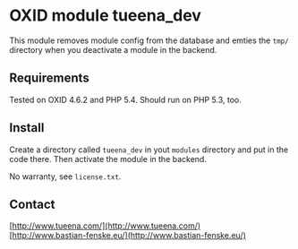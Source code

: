 OXID module tueena_dev
======================

This module removes module config from the database and emties the `tmp/`
directory when you deactivate a module in the backend.

Requirements
------------
Tested on OXID 4.6.2 and PHP 5.4. Should run on PHP 5.3, too.

Install
-------
Create a directory called `tueena_dev` in yout `modules` directory and put in
the code there. Then activate the module in the backend.

No warranty, see `license.txt`.

Contact
-------
[http://www.tueena.com/](http://www.tueena.com/)  
[http://www.bastian-fenske.eu/](http://www.bastian-fenske.eu/)